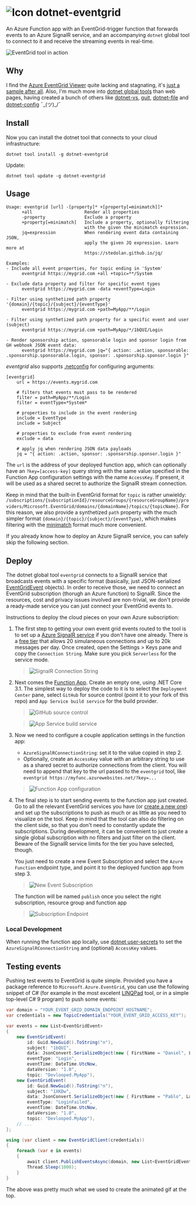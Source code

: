 ﻿![Icon](https://raw.githubusercontent.com/devlooped/dotnet-eventgrid/main/img/icon-32.png) dotnet-eventgrid
============

An Azure Function app with an EventGrid-trigger function that forwards events 
to an Azure SignalR service, and an accompanying `dotnet` global tool to 
connect to it and receive the streaming events in real-time.

![EventGrid tool in action](https://raw.githubusercontent.com/devlooped/dotnet-eventgrid/main/img/eventgrid.gif)

## Why

I find the [Azure EventGrid Viewer](https://github.com/Azure-Samples/azure-event-grid-viewer) 
quite lacking and stagnating, it's [just a sample after all](https://docs.microsoft.com/en-us/samples/azure-samples/azure-event-grid-viewer/azure-event-grid-viewer/).
Also, I'm much more into [dotnet global tools](https://docs.microsoft.com/en-us/dotnet/core/tools/global-tools) 
than web pages, having created a bunch of others like [dotnet-vs](https://github.com/devlooped/dotnet-vs), 
[guit](https://github.com/devlooped/guit), [dotnet-file](https://github.com/devlooped/dotnet-file) and 
[dotnet-config](https://github.com/devlooped/dotnet-config) ¯\_(ツ)_/¯

## Install

Now you can install the dotnet tool that connects to your cloud infrastructure:

```
dotnet tool install -g dotnet-eventgrid
```

Update:

```
dotnet tool update -g dotnet-eventgrid
```

<!-- #tool -->
## Usage

```
Usage: eventgrid [url] -[property]* +[property[=minimatch]]*
      +all                    Render all properties
      -property               Exclude a property
      +property[=minimatch]   Include a property, optionally filtering
                              with the given the minimatch expression.
      jq=expression           When rendering event data containing JSON,
                              apply the given JQ expression. Learn more at
                              https://stedolan.github.io/jq/

Examples:
- Include all event properties, for topic ending in 'System'
      eventgrid https://mygrid.com +all +topic=**/System

- Exclude data property and filter for specific event types
      eventgrid https://mygrid.com -data +eventType=Login

- Filter using synthetized path property '{domain}/{topic}/{subject}/{eventType}'
      eventgrid https://mygrid.com +path=MyApp/**/Login

- Filter using synthetized path property for a specific event and user (subject)
      eventgrid https://mygrid.com +path=MyApp/*/1bQUI/Login

- Render sponsorship action, sponsorable login and sponsor login from GH webhook JSON event data:
      eventgrid https://mygrid.com jq="{ action: .action, sponsorable: .sponsorship.sponsorable.login, sponsor: .sponsorship.sponsor.login }"
```

*eventgrid* also supports [.netconfig](https://dotnetconfig.org) for configuring 
arguments:

```gitconfig
[eventgrid]
    url = https://events.mygrid.com

    # filters that events must pass to be rendered
    filter = path=MyApp/**/Login
    filter = eventType=*System*

    # properties to include in the event rendering
    include = EventType
    include = Subject

    # properties to exclude from event rendering
    exclude = data

    # apply jq when rendering JSON data payloads
    jq = "{ action: .action, sponsor: .sponsorship.sponsor.login }"
```

The `url` is the address of your deployed function app, which can optionally 
have an `?key=[access-key]` query string with the same value specified in the 
Function App configuration settings with the name `AccessKey`. If present, it 
will be used as a shared secret to authorize the SignalR stream connection.

Keep in mind that the built-in EventGrid format for `topic` is rather unwieldy: 
`/subscriptions/{subscriptionId}/resourceGroups/{resourceGroupName}/providers/Microsoft.EventGrid/domains/{domainName}/topics/{topicName}`. 
For this reason, we also provide a synthetized `path` property with the much 
simpler format `{domain}/{topic}/{subject}/{eventType}`, which makes filtering 
with the [minimatch](https://github.com/isaacs/minimatch) format much more 
convenient.

<!-- #tool -->

If you already know how to deploy an Azure SignalR service, you can safely 
skip the following section.

## Deploy

The dotnet global tool `eventgrid` connects to a SignalR service that broadcasts events with a 
specific format (basically, just JSON-serialized [EventGridEvent](https://docs.microsoft.com/en-us/dotnet/api/microsoft.azure.eventgrid.models.eventgridevent?view=azure-dotnet) 
objects). In order to receive those, we need to connect an EventGrid subscription (thorugh an 
Azure function) to SignalR. Since the resources, cost and privacy issues involved are non-trivial, 
we don't provide a ready-made service you can just connect your EventGrid events to. 

Instructions to deploy the cloud pieces on your own Azure subscription:

1. The first step to getting your own event grid events routed to the tool is to 
   set up a [Azure SignalR service](https://portal.azure.com/#create/Microsoft.SignalRGalleryPackage) if 
   you don't have one already. There is a [free tier](https://azure.microsoft.com/en-us/pricing/details/signalr-service/) 
   that allows 20 simulaneous connections and up to 20k messages per day.
   Once created, open the Settings > Keys pane and copy the `Connection String`. 
   Make sure you pick `Serverless` for the service mode.

    > ![SignalR Connection String](https://raw.githubusercontent.com/devlooped/dotnet-eventgrid/main/img/signalr.png)

3. Next comes the [Function App](https://portal.azure.com/#create/Microsoft.FunctionApp). Create 
   an empty one, using .NET Core 3.1. The simplest way to deploy the code to it is to select the 
   `Deployment Center` pane, select `GitHub` for source control (point it to your fork of this repo) 
   and `App Service build service` for the build provider.

    > ![GitHub source control](https://raw.githubusercontent.com/devlooped/dotnet-eventgrid/main/img/github.png)

    > ![App Service build service](https://raw.githubusercontent.com/devlooped/dotnet-eventgrid/main/img/kudu.png)

4. Now we need to configure a couple application settings in the function app:
   * `AzureSignalRConnectionString`: set it to the value copied in step 2.
   * Optionally, create an `AccessKey` value with an arbitrary string to use as a shared 
     secret to authorize connections from the client. You will need to append that key to 
     the url passed to the `eventgrid` tool, like `eventgrid https://myfunc.azurewebsites.net/?key=...`

    > ![Function App configuration](https://raw.githubusercontent.com/devlooped/dotnet-eventgrid/main/img/configuration.png)

5. The final step is to start sending events to the function app just created. 
   Go to all the relevant EventGrid services you have (or [create a new one](https://portal.azure.com/#create/Microsoft.EventGridDomain)) 
   and set up the subscriptions to push as much or as little as you need to visualize 
   on the tool. Keep in mind that the tool can also do filtering on the client side, 
   so that you don't need to constantly update the subscriptions. During development, 
   it can be convenient to just create a single global subscription with no filters 
   and just filter on the client. Beware of the SignalR service limits for the tier 
   you have selected, though.

   You just need to create a new Event Subscription and select the `Azure Function` 
   endpoint type, and point it to the deployed function app from step 3.

    > ![New Event Subscription](https://raw.githubusercontent.com/devlooped/dotnet-eventgrid/main/img/eventgrid.png)

   The function will be named `publish` once you select the right subscription, 
   resource group and function app

    > ![Subscription Endpoint](https://raw.githubusercontent.com/devlooped/dotnet-eventgrid/main/img/subscription.png)


### Local Development

When running the function app locally, use [dotnet user-secrets](https://learn.microsoft.com/en-us/aspnet/core/security/app-secrets?view=aspnetcore-7.0&tabs=windows#set-a-secret) 
to set the `AzureSignalRConnectionString` and (optional) `AccessKey` values.

## Testing events

Pushing test events to EventGrid is quite simple. Provided you have a package 
reference to `Microsoft.Azure.EventGrid`, you can use the following snippet 
of C# (for example in the most excelent [LINQPad](https://www.linqpad.net/) tool, 
or in a simple top-level C# 9 program) to push some events:

```csharp
var domain = "YOUR_EVENT_GRID_DOMAIN_ENDPOINT_HOSTNAME";                // From the Overview pane
var credentials = new TopicCredentials("YOUR_EVENT_GRID_ACCESS_KEY");   // From Access keys pane

var events = new List<EventGridEvent>
{
    new EventGridEvent(
        id: Guid.NewGuid().ToString("n"), 
        subject: "1bQUI", 
        data: JsonConvert.SerializeObject(new { FirstName = "Daniel", LastName = "Cazzulino" }), 
        eventType: "Login", 
        eventTime: DateTime.UtcNow, 
        dataVersion: "1.0", 
        topic: "Devlooped.MyApp"),
    new EventGridEvent(
        id: Guid.NewGuid().ToString("n"), 
        subject: "1XKDw", 
        data: JsonConvert.SerializeObject(new { FirstName = "Pablo", LastName = "Galiano" }), 
        eventType: "LoginFailed", 
        eventTime: DateTime.UtcNow, 
        dataVersion: "1.0", 
        topic: "Devlooped.MyApp"),
    // ...
};

using (var client = new EventGridClient(credentials))
{
    foreach (var e in events)
    {
        await client.PublishEventsAsync(domain, new List<EventGridEvent> { e });
        Thread.Sleep(1000);
    }
}
```

The above was pretty much what we used to create the animated gif at the top.

<!-- include https://github.com/devlooped/sponsors/raw/main/footer.md -->
